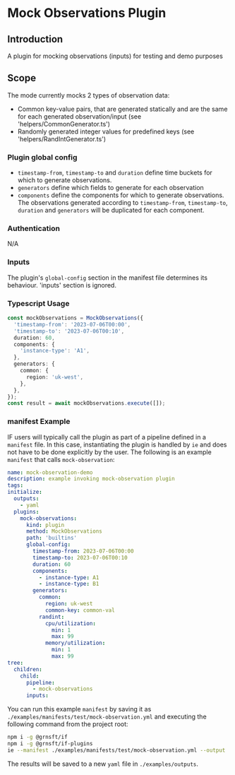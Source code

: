 # Mock Observations Plugin

## Introduction

A plugin for mocking observations (inputs) for testing and demo purposes

## Scope

The mode currently mocks 2 types of observation data:

- Common key-value pairs, that are generated statically and are the same for each generated observation/input (see 'helpers/CommonGenerator.ts')
- Randomly generated integer values for predefined keys (see 'helpers/RandIntGenerator.ts')

### Plugin global config

- `timestamp-from`, `timestamp-to` and `duration` define time buckets for which to generate observations.
- `generators` define which fields to generate for each observation
- `components` define the components for which to generate observations. The observations generated according to `timestamp-from`, `timestamp-to`, `duration` and `generators` will be duplicated for each component.

### Authentication

N/A

### Inputs

The plugin's `global-config` section in the manifest file determines its behaviour.
'inputs' section is ignored.

### Typescript Usage

```typescript
const mockObservations = MockObservations({
  'timestamp-from': '2023-07-06T00:00',
  'timestamp-to': '2023-07-06T00:10',
  duration: 60,
  components: {
    'instance-type': 'A1',
  },
  generators: {
    common: {
      region: 'uk-west',
    },
  },
});
const result = await mockObservations.execute([]);
```

### manifest Example

IF users will typically call the plugin as part of a pipeline defined in a `manifest` file. In this case, instantiating the plugin is handled by `ie` and does not have to be done explicitly by the user. The following is an example `manifest` that calls `mock-observation`:

```yaml
name: mock-observation-demo
description: example invoking mock-observation plugin
tags:
initialize:
  outputs:
    - yaml
  plugins:
    mock-observations:
      kind: plugin
      method: MockObservations
      path: 'builtins'
      global-config:
        timestamp-from: 2023-07-06T00:00
        timestamp-to: 2023-07-06T00:10
        duration: 60
        components:
          - instance-type: A1
          - instance-type: B1
        generators:
          common:
            region: uk-west
            common-key: common-val
          randint:
            cpu/utilization:
              min: 1
              max: 99
            memory/utilization:
              min: 1
              max: 99
tree:
  children:
    child:
      pipeline:
        - mock-observations
      inputs:
```

You can run this example `manifest` by saving it as `./examples/manifests/test/mock-observation.yml` and executing the following command from the project root:

```sh
npm i -g @grnsft/if
npm i -g @grnsft/if-plugins
ie --manifest ./examples/manifests/test/mock-observation.yml --output ./examples/outputs/mock-observation
```

The results will be saved to a new `yaml` file in `./examples/outputs`.
